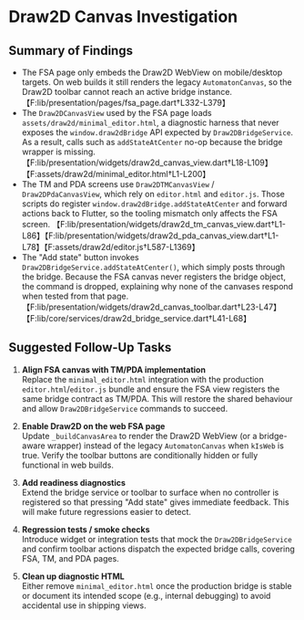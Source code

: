 # Draw2D Canvas Investigation

## Summary of Findings

- The FSA page only embeds the Draw2D WebView on mobile/desktop targets. On web builds it still renders the legacy `AutomatonCanvas`, so the Draw2D toolbar cannot reach an active bridge instance. 【F:lib/presentation/pages/fsa_page.dart†L332-L379】
- The `Draw2DCanvasView` used by the FSA page loads `assets/draw2d/minimal_editor.html`, a diagnostic harness that never exposes the `window.draw2dBridge` API expected by `Draw2DBridgeService`. As a result, calls such as `addStateAtCenter` no-op because the bridge wrapper is missing. 【F:lib/presentation/widgets/draw2d_canvas_view.dart†L18-L109】【F:assets/draw2d/minimal_editor.html†L1-L200】
- The TM and PDA screens use `Draw2DTMCanvasView` / `Draw2DPdaCanvasView`, which rely on `editor.html` and `editor.js`. Those scripts do register `window.draw2dBridge.addStateAtCenter` and forward actions back to Flutter, so the tooling mismatch only affects the FSA screen. 【F:lib/presentation/widgets/draw2d_tm_canvas_view.dart†L1-L86】【F:lib/presentation/widgets/draw2d_pda_canvas_view.dart†L1-L78】【F:assets/draw2d/editor.js†L587-L1369】
- The "Add state" button invokes `Draw2DBridgeService.addStateAtCenter()`, which simply posts through the bridge. Because the FSA canvas never registers the bridge object, the command is dropped, explaining why none of the canvases respond when tested from that page. 【F:lib/presentation/widgets/draw2d_canvas_toolbar.dart†L23-L47】【F:lib/core/services/draw2d_bridge_service.dart†L41-L68】

## Suggested Follow-Up Tasks

1. **Align FSA canvas with TM/PDA implementation**  
   Replace the `minimal_editor.html` integration with the production `editor.html`/`editor.js` bundle and ensure the FSA view registers the same bridge contract as TM/PDA. This will restore the shared behaviour and allow `Draw2DBridgeService` commands to succeed.

2. **Enable Draw2D on the web FSA page**  
   Update `_buildCanvasArea` to render the Draw2D WebView (or a bridge-aware wrapper) instead of the legacy `AutomatonCanvas` when `kIsWeb` is true. Verify the toolbar buttons are conditionally hidden or fully functional in web builds.

3. **Add readiness diagnostics**  
   Extend the bridge service or toolbar to surface when no controller is registered so that pressing "Add state" gives immediate feedback. This will make future regressions easier to detect.

4. **Regression tests / smoke checks**  
   Introduce widget or integration tests that mock the `Draw2DBridgeService` and confirm toolbar actions dispatch the expected bridge calls, covering FSA, TM, and PDA pages.

5. **Clean up diagnostic HTML**  
   Either remove `minimal_editor.html` once the production bridge is stable or document its intended scope (e.g., internal debugging) to avoid accidental use in shipping views.

